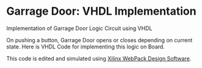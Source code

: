 Garrage Door: VHDL Implementation
=================

Implementation of Garrage Door Logic Circuit using VHDL

On pushing a button, Garrage Door opens or closes depending on current state. Here is VHDL Code for implementing this logic on Board.

This code is edited and simulated using <a href="http://www.xilinx.com/products/design-tools/ise-design-suite/ise-webpack.htm">Xilinx WebPack Design Software</a>.
